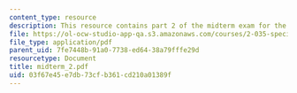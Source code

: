 ```yaml
---
content_type: resource
description: This resource contains part 2 of the midterm exam for the course.
file: https://ol-ocw-studio-app-qa.s3.amazonaws.com/courses/2-035-special-topics-in-mathematics-with-applications-linear-algebra-and-the-calculus-of-variations-spring-2007/03f67e45e7db73cfb361cd210a01389f_midterm_2.pdf
file_type: application/pdf
parent_uid: 7fe7448b-91a0-7738-ed64-38a79fffe29d
resourcetype: Document
title: midterm_2.pdf
uid: 03f67e45-e7db-73cf-b361-cd210a01389f
---
```

